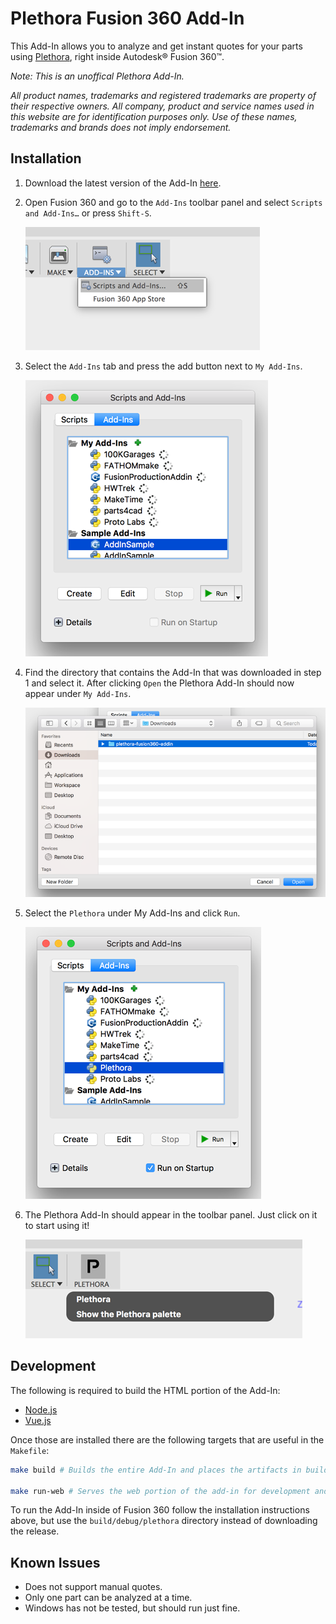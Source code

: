 # Plethora Fusion 360 Add-In

This Add-In allows you to analyze and get instant quotes for your parts using [Plethora](https://www.plethora.com), right inside Autodesk® Fusion 360™.

_Note: This is an unoffical Plethora Add-In._

_All product names, trademarks and registered trademarks are property of their respective owners. All company, product and service names used in this website are for identification purposes only. Use of these names, trademarks and brands does not imply endorsement._

## Installation

1. Download the latest version of the Add-In [here](https://github.com/gravitatedesigns/plethora-fusion360-addin/releases/download/1.0.0/plethora-fusion360-addin.zip).
2. Open Fusion 360 and go to the `Add-Ins` toolbar panel and select `Scripts and Add-Ins…` or press `Shift-S`.

    ![Add-Ins Toolbar Panel](screenshots/screenshot-1.png)

3. Select the `Add-Ins` tab and press the add button next to `My Add-Ins`.

    ![Scripts and Add-Ins](screenshots/screenshot-2.png)

4. Find the directory that contains the Add-In that was downloaded in step 1 and select it. After clicking `Open` the Plethora Add-In should now appear under `My Add-Ins`.

    ![Finder](screenshots/screenshot-3.png)

5. Select the `Plethora` under My Add-Ins and click `Run`.

    ![Scripts and Add-Ins with Plethora Add-In](screenshots/screenshot-4.png)

6. The Plethora Add-In should appear in the toolbar panel. Just click on it to start using it!

    ![Plethora Toolbar Panel](screenshots/screenshot-5.png)

## Development

The following is required to build the HTML portion of the Add-In:

- [Node.js](https://nodejs.org/en/)
- [Vue.js](https://vuejs.org)

Once those are installed there are the following targets that are useful in the `Makefile`:

```bash
make build # Builds the entire Add-In and places the artifacts in build/debug.

make run-web # Serves the web portion of the add-in for development and debugging.
```

To run the Add-In inside of Fusion 360 follow the installation instructions above, but use the `build/debug/plethora` directory instead of downloading the release.

## Known Issues

- Does not support manual quotes.
- Only one part can be analyzed at a time.
- Windows has not be tested, but should run just fine.
